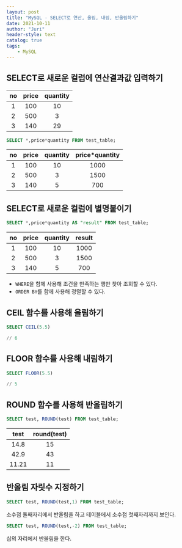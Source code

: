 ```yaml
---
layout: post
title: "MySQL - SELECT로 연산, 올림, 내림, 반올림하기"
date: 2021-10-11
author: "Juri"
header-style: text
catalog: true
tags:
    - MySQL
---
```


## SELECT로 새로운 컬럼에 연산결과값 입력하기

|no|price|quantity|
|:---:|:---:|:---:|
|1|100|10|
|2|500|3|
|3|140|29|

```sql
SELECT *,price*quantity FROM test_table;
```

|no|price|quantity|price*quantity|
|:---:|:---:|:---:|:---:|
|1|100|10|1000|
|2|500|3|1500|
|3|140|5|700|


## SELECT로 새로운 컬럼에 별명붙이기
```sql
SELECT *,price*quantity AS "result" FROM test_table; 
```

|no|price|quantity|result|
|:---:|:---:|:---:|:---:|
|1|100|10|1000|
|2|500|3|1500|
|3|140|5|700|


- `WHERE`을 함께 사용해 조건을 만족하는 행만 찾아 조회할 수 있다. 
- `ORDER BY`를 함께 사용해 정렬할 수 있다.

## CEIL 함수를 사용해 올림하기

```sql
SELECT CEIL(5.5)

// 6
```

## FLOOR 함수를 사용해 내림하기

```sql
SELECT FLOOR(5.5)

// 5
```

## ROUND 함수를 사용해 반올림하기
```sql
SELECT test, ROUND(test) FROM test_table;
```

|test|round(test)|
|:--:|:--:|
|14.8|15|
|42.9|43|
|11.21|11|

## 반올림 자릿수 지정하기

```sql
SELECT test, ROUND(test,1) FROM test_table;
```
소수점 둘째자리에서 반올림을 하고 테이블에서 소수점 첫째자리까지 보인다.

```sql
SELECT test, ROUND(test,-2) FROM test_table;
```
십의 자리에서 반올림을 한다.